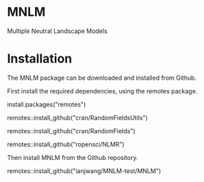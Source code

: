 # MNLM
 Multiple Neutral Landscape Models

# Installation

The MNLM package can be downloaded and installed from Github.

First install the required dependencies, using the remotes package.

 install.packages("remotes")
 
 remotes::install_github("cran/RandomFieldsUtils")
 
 remotes::install_github("cran/RandomFields")
 
 remotes::install_github("ropensci/NLMR")

Then install MNLM from the Github repository.

 remotes::install_github("ianjwang/MNLM-test/MNLM")
